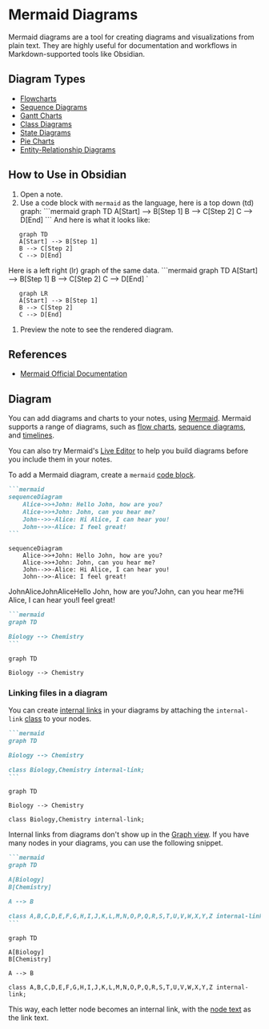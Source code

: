# Mermaid Diagrams

Mermaid diagrams are a tool for creating diagrams and visualizations from plain text. They are highly useful for documentation and workflows in Markdown-supported tools like Obsidian.

## Diagram Types
- [Flowcharts](Flowcharts.md)
- [Sequence Diagrams](Sequence%20Diagrams.md)
- [Gantt Charts](Gantt%20Charts.md)
- [Class Diagrams](Class%20Diagrams.md)
- [State Diagrams](State%20Diagrams.md)
- [Pie Charts](Pie%20Charts.md)
- [Entity-Relationship Diagrams](Entity-Relationship%20Diagrams.md)

## How to Use in Obsidian
1. Open a note.
2. Use a code block with `mermaid` as the language, here is a top down (td) graph:
   \```mermaid
   graph TD
   A[Start] --> B[Step 1]
   B --> C[Step 2]
   C --> D[End]
   \```
   And here is what it looks like:
```mermaid
   graph TD
   A[Start] --> B[Step 1]
   B --> C[Step 2]
   C --> D[End]
   ```
Here is a left right (lr) graph of the same data.
   \```mermaid
   graph TD
   A[Start] --> B[Step 1]
   B --> C[Step 2]
   C --> D[End]
   \`
```mermaid
   graph LR
   A[Start] --> B[Step 1]
   B --> C[Step 2]
   C --> D[End]
```

1. Preview the note to see the rendered diagram.
## References
- [Mermaid Official Documentation](https://mermaid-js.github.io/)


## Diagram
You can add diagrams and charts to your notes, using [Mermaid](https://mermaid-js.github.io/). Mermaid supports a range of diagrams, such as [flow charts](https://mermaid.js.org/syntax/flowchart.html), [sequence diagrams](https://mermaid.js.org/syntax/sequenceDiagram.html), and [timelines](https://mermaid.js.org/syntax/timeline.html).

You can also try Mermaid's [Live Editor](https://mermaid-js.github.io/mermaid-live-editor) to help you build diagrams before you include them in your notes.

To add a Mermaid diagram, create a `mermaid` [code block](https://help.obsidian.md/Editing+and+formatting/Basic+formatting+syntax#Code%20blocks).
````md
```mermaid
sequenceDiagram
    Alice->>+John: Hello John, how are you?
    Alice->>+John: John, can you hear me?
    John-->>-Alice: Hi Alice, I can hear you!
    John-->>-Alice: I feel great!
```
````

```mermaid
sequenceDiagram
    Alice->>+John: Hello John, how are you?
    Alice->>+John: John, can you hear me?
    John-->>-Alice: Hi Alice, I can hear you!
    John-->>-Alice: I feel great!
```

JohnAliceJohnAliceHello John, how are you?John, can you hear me?Hi Alice, I can hear you!I feel great!
````md
```mermaid
graph TD

Biology --> Chemistry
```
````

```mermaid
graph TD

Biology --> Chemistry
```

### Linking files in a diagram

You can create [internal links](https://help.obsidian.md/Linking+notes+and+files/Internal+links) in your diagrams by attaching the `internal-link` [class](https://mermaid.js.org/syntax/flowchart.html#classes) to your nodes.

````md
```mermaid
graph TD

Biology --> Chemistry

class Biology,Chemistry internal-link;
```
````

```mermaid
graph TD

Biology --> Chemistry

class Biology,Chemistry internal-link;
```

Internal links from diagrams don't show up in the [Graph view](https://help.obsidian.md/Plugins/Graph+view).
If you have many nodes in your diagrams, you can use the following snippet.

````md
```mermaid
graph TD

A[Biology]
B[Chemistry]

A --> B

class A,B,C,D,E,F,G,H,I,J,K,L,M,N,O,P,Q,R,S,T,U,V,W,X,Y,Z internal-link;
```
````

```mermaid
graph TD

A[Biology]
B[Chemistry]

A --> B

class A,B,C,D,E,F,G,H,I,J,K,L,M,N,O,P,Q,R,S,T,U,V,W,X,Y,Z internal-link;
```
This way, each letter node becomes an internal link, with the [node text](https://mermaid.js.org/syntax/flowchart.html#a-node-with-text) as the link text.